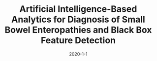 ---
title: "Artificial Intelligence-Based Analytics for Diagnosis of Small Bowel Enteropathies and Black Box Feature Detection"
collection: publications
permalink: 
excerpt: 'Striking histopathological overlap between distinct but related conditions poses a significant disease diagnostic challenge. There is a major clinical need to develop computational methods enabling clinicians to translate heterogeneous biomedical images into accurate and quantitative diagnostics. This need is particularly salient with small bowel enteropathies; Environmental Enteropathy (EE) and Celiac Disease (CD). We built upon our preliminary analysis by developing an artificial intelligence (AI)-based image analysis platform utilizing deep learning convolutional neural networks (CNNs) for these enteropathies.'
date: 2020-1-1
venue: 'medRxiv'
paperurl: 'https://www.medrxiv.org/content/10.1101/2020.08.06.20159152v2.full'
citation: 'Syed, Sana, Lubaina Ehsan, Aman Shrivastava, Saurav Sengupta, Marium Khan, Kamran Kowsari, Shan Guleria et al. "Artificial Intelligence-Based Analytics for Diagnosis of Small Bowel Enteropathies and Black Box Feature Detection." medRxiv (2020).'
---